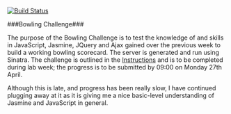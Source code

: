 [![Build Status](https://travis-ci.org/Gwasanaethau/bowling-challenge.svg?branch=master)](https://travis-ci.org/Gwasanaethau/bowling-challenge)

###Bowling Challenge###

The purpose of the Bowling Challenge is to test the knowledge of and skills in JavaScript, Jasmine, JQuery and Ajax gained over the previous week to build a working bowling scorecard. The server is generated and run using Sinatra. The challenge is outlined in the [Instructions](./Instructions.md) and is to be completed during lab week; the progress is to be submitted by 09:00 on Monday 27th April.

Although this is late, and progress has been really slow, I have continued plugging away at it as it is giving me a nice basic-level understanding of Jasmine and JavaScript in general.
